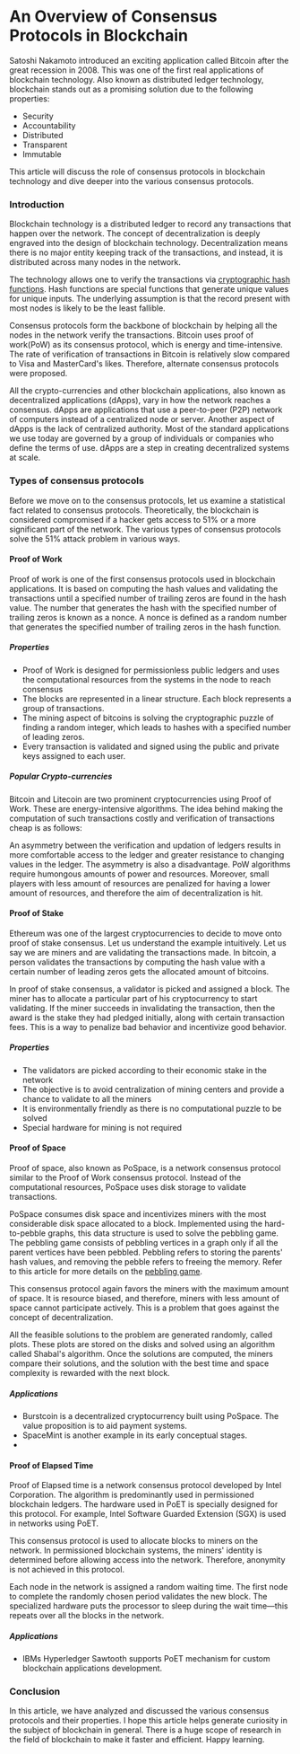 # An Overview of Consensus Protocols in Blockchain

Satoshi Nakamoto introduced an exciting application called Bitcoin after the great recession in 2008. This was one of the first real applications of blockchain technology. Also known as distributed ledger technology, blockchain stands out as a promising solution due to the following properties:

- Security
- Accountability
- Distributed
- Transparent 
- Immutable

This article will discuss the role of consensus protocols in blockchain technology and dive deeper into the various consensus protocols. 

### Introduction

Blockchain technology is a distributed ledger to record any transactions that happen over the network. The concept of decentralization is deeply engraved into the design of blockchain technology. Decentralization means there is no major entity keeping track of the transactions, and instead, it is distributed across many nodes in the network. 

The technology allows one to verify the transactions via [cryptographic hash functions](/engineering-education/understand-hashing-in-cryptography/). Hash functions are special functions that generate unique values for unique inputs. The underlying assumption is that the record present with most nodes is likely to be the least fallible. 

Consensus protocols form the backbone of blockchain by helping all the nodes in the network verify the transactions. Bitcoin uses proof of work(PoW) as its consensus protocol, which is energy and time-intensive. The rate of verification of transactions in Bitcoin is relatively slow compared to Visa and MasterCard's likes. Therefore, alternate consensus protocols were proposed. 

All the crypto-currencies and other blockchain applications, also known as decentralized applications (dApps), vary in how the network reaches a consensus. dApps are applications that use a peer-to-peer (P2P) network of computers instead of a centralized node or server. Another aspect of dApps is the lack of centralized authority. Most of the standard applications we use today are governed by a group of individuals or companies who define the terms of use. dApps are a step in creating decentralized systems at scale. 

### Types of consensus protocols

Before we move on to the consensus protocols, let us examine a statistical fact related to consensus protocols. Theoretically, the blockchain is considered compromised if a hacker gets access to 51% or a more significant part of the network. The various types of consensus protocols solve the 51% attack problem in various ways.

#### Proof of Work

Proof of work is one of the first consensus protocols used in blockchain applications. It is based on computing the hash values and validating the transactions until a specified number of trailing zeros are found in the hash value. The number that generates the hash with the specified number of trailing zeros is known as a nonce. A nonce is defined as a random number that generates the specified number of trailing zeros in the hash function. 

##### Properties

- Proof of Work is designed for permissionless public ledgers and uses the computational resources from the systems in the node to reach consensus
- The blocks are represented in a linear structure. Each block represents a group of transactions.
- The mining aspect of bitcoins is solving the cryptographic puzzle of finding a random integer, which leads to hashes with a specified number of leading zeros. 
- Every transaction is validated and signed using the public and private keys assigned to each user. 



##### Popular Crypto-currencies

Bitcoin and Litecoin are two prominent cryptocurrencies using Proof of Work. These are energy-intensive algorithms. The idea behind making the computation of such transactions costly and verification of transactions cheap is as follows: 

An asymmetry between the verification and updation of ledgers results in more comfortable access to the ledger and greater resistance to changing values in the ledger. The asymmetry is also a disadvantage. PoW algorithms require humongous amounts of power and resources. Moreover, small players with less amount of resources are penalized for having a lower amount of resources, and therefore the aim of decentralization is hit.

#### Proof of Stake

Ethereum was one of the largest cryptocurrencies to decide to move onto proof of stake consensus. Let us understand the example intuitively. Let us say we are miners and are validating the transactions made. In bitcoin, a person validates the transactions by computing the hash value with a certain number of leading zeros gets the allocated amount of bitcoins. 

In proof of stake consensus, a validator is picked and assigned a block. The miner has to allocate a particular part of his cryptocurrency to start validating. If the miner succeeds in invalidating the transaction, then the award is the stake they had pledged initially, along with certain transaction fees. This is a way to penalize bad behavior and incentivize good behavior. 

##### Properties

- The validators are picked according to their economic stake in the network
- The objective is to avoid centralization of mining centers and provide a chance to validate to all the miners
- It is environmentally friendly as there is no computational puzzle to be solved
- Special hardware for mining is not required


#### Proof of Space

Proof of space, also known as PoSpace, is a network consensus protocol similar to the Proof of Work consensus protocol. Instead of the computational resources, PoSpace uses disk storage to validate transactions.

PoSpace consumes disk space and incentivizes miners with the most considerable disk space allocated to a block. Implemented using the hard-to-pebble graphs, this data structure is used to solve the pebbling game. The pebbling game consists of pebbling vertices in a graph only if all the parent vertices have been pebbled. Pebbling refers to storing the parents' hash values, and removing the pebble refers to freeing the memory. Refer to this article for more details on the [pebbling game](https://math.mit.edu/research/highschool/primes/materials/2016/conf/10-2%20Bhupatiraju-Kuszmaul-Vale.pdf). 

This consensus protocol again favors the miners with the maximum amount of space. It is resource biased, and therefore, miners with less amount of space cannot participate actively. This is a problem that goes against the concept of decentralization. 

All the feasible solutions to the problem are generated randomly, called plots. These plots are stored on the disks and solved using an algorithm called Shabal's algorithm. Once the solutions are computed, the miners compare their solutions, and the solution with the best time and space complexity is rewarded with the next block.

##### Applications
- Burstcoin is a decentralized cryptocurrency built using PoSpace. The value proposition is to aid payment systems. 
- SpaceMint is another example in its early conceptual stages.
- 
#### Proof of Elapsed Time

Proof of Elapsed time is a network consensus protocol developed by Intel Corporation. The algorithm is predominantly used in permissioned blockchain ledgers. The hardware used in PoET is specially designed for this protocol. For example, Intel Software Guarded Extension (SGX) is used in networks using PoET. 

This consensus protocol is used to allocate blocks to miners on the network. In permissioned blockchain systems, the miners' identity is determined before allowing access into the network. Therefore, anonymity is not achieved in this protocol. 

Each node in the network is assigned a random waiting time. The first node to complete the randomly chosen period validates the new block. The specialized hardware puts the processor to sleep during the wait time—this repeats over all the blocks in the network. 

##### Applications

- IBMs Hyperledger Sawtooth supports PoET mechanism for custom blockchain applications development.

### Conclusion

In this article, we have analyzed and discussed the various consensus protocols and their properties. I hope this article helps generate curiosity in the subject of blockchain in general. There is a huge scope of research in the field of blockchain to make it faster and efficient. Happy learning. 


